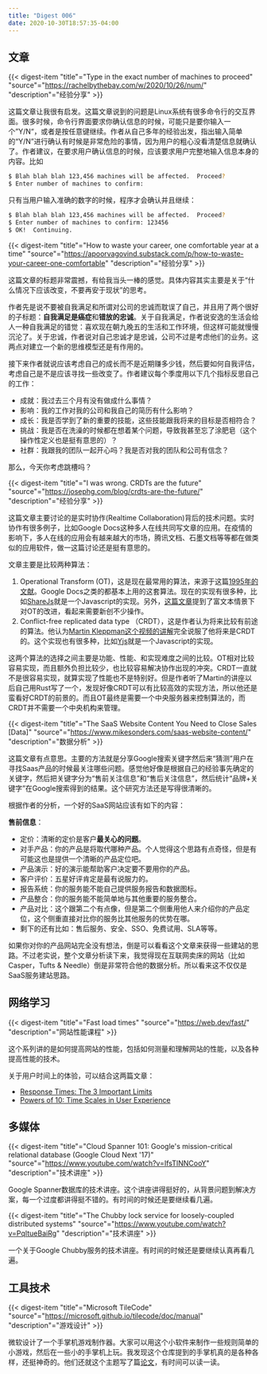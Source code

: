 ```yaml
---
title: "Digest 006"
date: 2020-10-30T18:57:35-04:00
---
```


## 文章

{{< digest-item "title"="Type in the exact number of machines to proceed" "source"="https://rachelbythebay.com/w/2020/10/26/num/" "description"="经验分享" >}}

这篇文章让我很有启发。这篇文章说到的问题是Linux系统有很多命令行的交互界面。很多时候，命令行界面要求你确认信息的时候，可能只是要你输入一个”Y/N“，或者是按任意键继续。作者从自己多年的经验出发，指出输入简单的“Y/N”进行确认有时候是非常危险的事情，因为用户的粗心没看清楚信息就确认了。作者建议，在要求用户确认信息的时候，应该要求用户完整地输入信息本身的内容。比如

```bash
$ Blah blah blah 123,456 machines will be affected.  Proceed?
$ Enter number of machines to confirm:
```

只有当用户输入准确的数字的时候，程序才会确认并且继续：

```bash
$ Blah blah blah 123,456 machines will be affected.  Proceed?
$ Enter number of machines to confirm: 123456
$ OK!  Continuing.
```

{{< digest-item "title"="How to waste your career, one comfortable year at a time" "source"="https://apoorvagovind.substack.com/p/how-to-waste-your-career-one-comfortable" "description"="经验分享" >}}

这篇文章的标题非常震撼，有给我当头一棒的感觉。具体内容其实主要是关于“什么情况下应该改变，不要再安于现状”的思考。

作者先是说不要被自我满足和所谓对公司的忠诚而耽误了自己，并且用了两个很好的子标题：**自我满足是癌症**和**错放的忠诚**。关于自我满足，作者说安逸的生活会给人一种自我满足的错觉：喜欢现在朝九晚五的生活和工作环境，但这样可能就慢慢沉沦了。关于忠诚，作者说对自己忠诚才是忠诚，公司不过是考虑他们的业务。这两点对建立一个新的思维模型还是有作用的。

接下来作者就说应该考虑自己的成长而不是近期赚多少钱，然后要如何自我评估，考虑自己是不是应该寻找一些改变了。作者建议每个季度用以下几个指标反思自己的工作：
* 成就：我过去三个月有没有做成什么事情？
* 影响：我的工作对我的公司和我自己的简历有什么影响？
* 成长：我是否学到了新的重要的技能，这些技能跟我将来的目标是否相符合？
* 挑战：我是否在洗澡的时候都在想着某个问题，导致我甚至忘了涂肥皂（这个操作性定义也是挺有意思的）？
* 社群：我跟我的团队一起开心吗？我是否对我的团队和公司有信念？

那么，今天你考虑跳槽吗？

{{< digest-item "title"="I was wrong. CRDTs are the future" "source"="https://josephg.com/blog/crdts-are-the-future/" "description"="经验分享" >}}

这篇文章主要讨论的是实时协作(Realtime Collaboration)背后的技术问题。实时协作有很多例子，比如Google Docs这种多人在线共同写文章的应用。在疫情的影响下，多人在线的应用会有越来越大的市场，腾讯文档、石墨文档等等都在做类似的应用软件，做一这篇讨论还是挺有意思的。

文章主要是比较两种算法：
1. Operational Transform (OT)，这是现在最常用的算法，来源于这篇[1995年的文献](https://www.google.com/url?sa=t&rct=j&q=&esrc=s&source=web&cd=&ved=2ahUKEwi3mr6CivnrAhXEfd4KHcAyBe4QFjAAegQIBBAB&url=http%3A%2F%2Flively-kernel.org%2Frepository%2Fwebwerkstatt%2Fprojects%2FCollaboration%2Fpaper%2FJupiter.pdf&usg=AOvVaw0HmIhcn7_VKk2h1bEeAOJS)。Google Docs之类的都基本上用的这套算法。现在的实现有很多种，比如[ShareJs](https://github.com/josephg/sharejs)就是一个Javascript的实现。另外，[这篇文章](https://ckeditor.com/blog/Lessons-learned-from-creating-a-rich-text-editor-with-real-time-collaboration/)提到了富文本情景下对OT的改进，看起来需要新创不少操作。
2. Conflict-free replicated data type （CRDT），这是作者认为将来比较有前途的算法。他认为[Martin Kleppman这个视频的讲解](https://www.youtube.com/watch?v=x7drE24geUw)完全说服了他将来是CRDT的。这个实现也有很多种，比如[Yjs](https://github.com/yjs/yjs)就是一个Javascript的实现。

这两个算法的选择之间主要是功能、性能、和实现难度之间的比较。OT相对比较容易实现，而且额外负担比较少，也比较容易解决协作出现的冲突。CRDT一直就不是很容易实现，就算实现了性能也不是特别好。但是作者听了Martin的讲座以后自己用Rust写了一个，发现好像CRDT可以有比较高效的实现方法，所以他还是蛮看好CRDT的前景的。而且OT最终是需要一个中央服务器来控制算法的，而CRDT并不需要一个中央机构来管理。


{{< digest-item "title"="The SaaS Website Content You Need to Close Sales [Data]" "source"="https://www.mikesonders.com/saas-website-content/" "description"="数据分析" >}}

这篇文章有点意思。主要的方法就是分享Google搜索关键字然后来“猜测”用户在寻找Saas产品的时候最关注哪些问题。感觉他好像是根据自己的经验事先确定的关键字，然后把关键字分为“售前关注信息”和“售后关注信息”，然后统计“品牌+关键字”在Google搜索得到的结果。这个研究方法还是写得很清晰的。

根据作者的分析，一个好的SaaS网站应该有如下的内容：

**售前信息**：
* 定价：清晰的定价是客户**最关心的问题**。
* 对手产品：你的产品是将取代哪种产品。个人觉得这个思路有点奇怪，但是有可能这也是提供一个清晰的产品定位吧。
* 产品演示：好的演示能帮助客户决定要不要用你的产品。
* 客户评价：五星好评肯定是最有说服力的。
* 报告系统：你的服务能不能自己提供服务报告和数据图标。
* 产品整合：你的服务能不能简单地与其他重要的服务整合。
* 产品对比：这个跟第二个有点像，但是第二个侧重用他人来介绍你的产品定位，这个侧重直接对比你的服务比其他服务的优势在哪。
* 剩下的还有比如：售后服务、安全、SSO、免费试用、SLA等等。

如果你对你的产品网站完全没有想法，倒是可以看看这个文章来获得一些建站的思路。不过老实说，整个文章分析读下来，我觉得现在互联网卖床的网站（比如Casper，Tufts & Needle）倒是非常符合他的数据分析。所以看来这不仅仅是SaaS服务建站思路。

## 网络学习

{{< digest-item "title"="Fast load times" "source"="https://web.dev/fast/" "description"="网站性能课程" >}}

这个系列讲的是如何提高网站的性能，包括如何测量和理解网站的性能，以及各种提高性能的技术。

关于用户时间上的体验，可以结合这两篇文章：
* [Response Times: The 3 Important Limits](https://www.nngroup.com/articles/response-times-3-important-limits/)
* [Powers of 10: Time Scales in User Experience](https://www.nngroup.com/articles/powers-of-10-time-scales-in-ux/)

## 多媒体

{{< digest-item "title"="Cloud Spanner 101: Google's mission-critical relational database (Google Cloud Next '17)" "source"="https://www.youtube.com/watch?v=IfsTINNCooY" "description"="技术讲座" >}}

Google Spanner数据库的技术讲座。这个讲座讲得挺好的，从背景问题到解决方案，每一个过度都讲得挺不错的。有时间的时候还是要继续看几遍。

{{< digest-item "title"="The Chubby lock service for loosely-coupled distributed systems" "source"="https://www.youtube.com/watch?v=PqItueBaiRg" "description"="技术讲座" >}}

一个关于Google Chubby服务的技术讲座。有时间的时候还是要继续认真再看几遍。

## 工具技术

{{< digest-item "title"="Microsoft TileCode" "source"="https://microsoft.github.io/tilecode/doc/manual" "description"="游戏设计" >}}

微软设计了一个手掌机游戏制作器。大家可以用这个小软件来制作一些规则简单的小游戏，然后在一些小的手掌机上玩。我发现这个仓库提到的手掌机真的是各种各样，还挺神奇的。他们还就这个主题写了篇[论文](https://www.microsoft.com/en-us/research/uploads/prod/2020/08/paperFinal.pdf)，有时间可以读一读。

